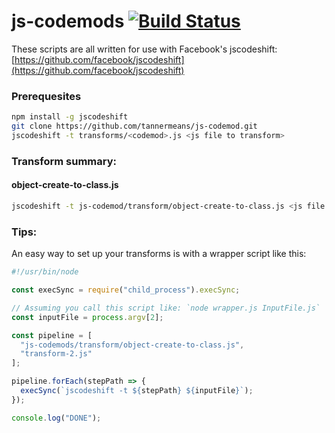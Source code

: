# js-codemods [![Build Status](https://travis-ci.org/tannermeans/js-codemods.svg)](https://travis-ci.org/tannermeans/js-codemods)

These scripts are all written for use with Facebook's jscodeshift:
[https://github.com/facebook/jscodeshift](https://github.com/facebook/jscodeshift)

### Prerequesites

```sh
npm install -g jscodeshift
git clone https://github.com/tannermeans/js-codemod.git
jscodeshift -t transforms/<codemod>.js <js file to transform>
```

### Transform summary:

#### object-create-to-class.js

```sh
jscodeshift -t js-codemod/transform/object-create-to-class.js <js file to transform>
```

### Tips:
An easy way to set up your transforms is with a wrapper script like this:
```js
#!/usr/bin/node

const execSync = require("child_process").execSync;

// Assuming you call this script like: `node wrapper.js InputFile.js`
const inputFile = process.argv[2];

const pipeline = [
  "js-codemods/transform/object-create-to-class.js",
  "transform-2.js"
];

pipeline.forEach(stepPath => {
  execSync(`jscodeshift -t ${stepPath} ${inputFile}`);
});

console.log("DONE");
```